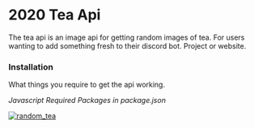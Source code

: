 # 2020 Tea Api

<p>The tea api is an image api for getting random images of <span>tea</span>. For users wanting to add something fresh to their discord bot. Project or website.</p>

### Installation
What things you require to get the api working.

*Javascript*
*Required Packages in package.json*


<a href="#"><img src="https://upload.wikimedia.org/wikipedia/commons/3/37/Nice_Cup_of_Tea.jpg" title="Tea" alt="random_tea"></a>
